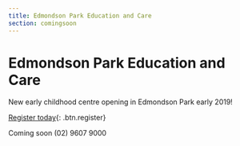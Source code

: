 ```yaml
---
title: Edmondson Park Education and Care
section: comingsoon
---
```


# Edmondson Park Education and Care

New early childhood centre opening in Edmondson Park early 2019!

[Register today](mailto:edpark@educationandcare.org){: .btn.register}

<section id="links">
  <i data-feather="facebook"></i> Coming soon
  <span class="spacer"></span>
  <i data-feather="phone"></i> (02) 9607 9000
</section>
